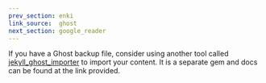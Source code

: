 ```yaml
---
prev_section: enki
link_source:  ghost
next_section: google_reader
---
```


If you have a Ghost backup file, consider using another tool called
[jekyll_ghost_importer](https://github.com/eloyesp/jekyll_ghost_importer) to
import your content. It is a separate gem and docs can be found at the link
provided.

